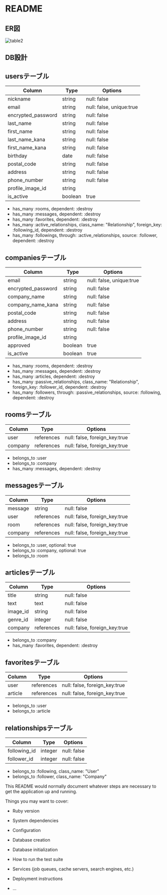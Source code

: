 # README
## ER図
![table2](https://user-images.githubusercontent.com/67823080/107048197-03591c80-680c-11eb-9cb1-71183b7f8028.png)
## DB設計
## usersテーブル
| Column             | Type    | Options                  |
| ------------------ | ------- | ------------------------ |
| nickname           | string  | null: false              |
| email              | string  | null: false, unique:true |
| encrypted_password | string  | null: false              |
| last_name          | string  | null: false              |
| first_name         | string  | null: false              |
| last_name_kana     | string  | null: false              |
| first_name_kana    | string  | null: false              |
| birthday           | date    | null: false              |
| postal_code        | string  | null: false              |
| address            | string  | null: false              |
| phone_number       | string  | null: false              |
| profile_image_id   | string  |                          |
| is_active          | boolean | true                     |

- has_many :rooms, dependent: :destroy
- has_many :messages, dependent: :destroy
- has_many :favorites, dependent: :destroy
- has_many :active_relationships, class_name: "Relationship", foreign_key: :following_id, dependent: :destroy
- has_many :followings, through: :active_relationships, source: :follower, dependent: :destroy
## companiesテーブル
| Column             | Type    | Options                  |
| ------------------ | ------- | ------------------------ |
| email              | string  | null: false, unique:true |
| encrypted_password | string  | null: false              |
| company_name       | string  | null: false              |
| company_name_kana  | string  | null: false              |
| postal_code        | string  | null: false              |
| address            | string  | null: false              |
| phone_number       | string  | null: false              |
| profile_image_id   | string  |                          |
| approved           | boolean | true                     |
| is_active          | boolean | true                     |

- has_many :rooms, dependent: :destroy
- has_many :messages, dependent: :destroy
- has_many :articles, dependent: :destroy
- has_many :passive_relationships, class_name: "Relationship", foreign_key: :follower_id, dependent: :destroy
- has_many :followers, through: :passive_relationships, source: :following, dependent: :destroy
## roomsテーブル
| Column  | Type       | Options                       |
| ------- | ---------- | ----------------------------- |
| user    | references | null: false, foreign_key:true |
| company | references | null: false, foreign_key:true |

- belongs_to :user
- belongs_to :company
- has_many :messages, dependent: :destroy
## messagesテーブル
| Column  | Type       | Options                       |
| ------- | ---------- | ----------------------------- |
| message | string     | null: false                   |
| user    | references | null: false, foreign_key:true |
| room    | references | null: false, foreign_key:true |
| company | references | null: false, foreign_key:true |

- belongs_to :user, optional: true
- belongs_to :company, optional: true
- belongs_to :room
## articlesテーブル
| Column   | Type       | Options                       |
| -------- | ---------- | ----------------------------- |
| title    | string     | null: false                   |
| text     | text       | null: false                   |
| image_id | string     | null: false                   |
| genre_id | integer    | null: false                   |
| company  | references | null: false, foreign_key:true |

- belongs_to :company
- has_many :favorites, dependent: :destroy
## favoritesテーブル
| Column  | Type       | Options                       |
| ------- | ---------- | ----------------------------- |
| user    | references | null: false, foreign_key:true |
| article | references | null: false, foreign_key:true |

- belongs_to :user
- belongs_to :article
## relationshipsテーブル
| Column       | Type    | Options     |
| ------------ | ------- | ----------- |
| following_id | integer | null: false |
| follower_id  | integer | null: false |

- belongs_to :following, class_name: "User"
- belongs_to :follower, class_name: "Company"

This README would normally document whatever steps are necessary to get the
application up and running.

Things you may want to cover:

* Ruby version

* System dependencies

* Configuration

* Database creation

* Database initialization

* How to run the test suite

* Services (job queues, cache servers, search engines, etc.)

* Deployment instructions

* ...
